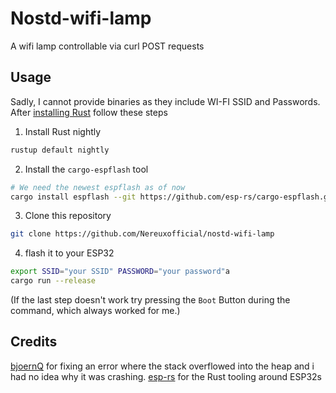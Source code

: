 # Nostd-wifi-lamp
A wifi lamp controllable via curl POST requests
## Usage
Sadly, I cannot provide binaries as they include WI-FI SSID and Passwords.
After [installing Rust](https://rustup.rs) follow these steps
1. Install Rust nightly
```bash
rustup default nightly
```
2. Install the `cargo-espflash` tool
```bash
# We need the newest espflash as of now
cargo install espflash --git https://github.com/esp-rs/cargo-espflash.git
```
3. Clone this repository
```bash
git clone https://github.com/Nereuxofficial/nostd-wifi-lamp
```
4. flash it to your ESP32
```bash
export SSID="your SSID" PASSWORD="your password"a
cargo run --release
```
(If the last step doesn't work try pressing the `Boot` Button during the command, which always worked for me.)

## Credits
[bjoernQ](https://github.com/bjoernQ) for fixing an error where the stack overflowed into the heap and i had no idea why it was crashing.
[esp-rs](https://github.com/esp-rs/) for the Rust tooling around ESP32s